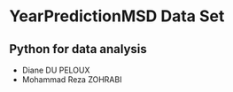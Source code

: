 # YearPredictionMSD Data Set 

## Python for data analysis

* Diane DU PELOUX
* Mohammad Reza ZOHRABI
